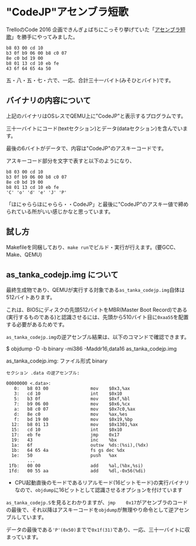 # "CodeJP"アセンブラ短歌 #

TrelloのCode 2016 企画できんぎょばちにこっそり挙げていた「[アセンブラ短歌](https://trello.com/c/IPriy7pn)」を勝手にやってみました。

	b8 03 00 cd 10
	b3 0f b9 06 00 b8 c0 07
	8e c0 bd 19 00
	b8 01 13 cd 10 eb fe
	43 6f 64 65 4a 50

五・八・五・七・六で、一応、合計三十一バイト(みそひとバイト)です。

## バイナリの内容について ##

上記のバイナリはOSレスでQEMU上に"CodeJP"と表示するプログラムです。

三十一バイトにコード(textセクション)とデータ(dataセクション)を含んでいます。

最後の6バイトがデータで、内容は"CodeJP"のアスキーコードです。

アスキーコード部分を文字で表すと以下のようになり、

	b8 03 00 cd 10
	b3 0f b9 06 00 b8 c0 07
	8e c0 bd 19 00
	b8 01 13 cd 10 eb fe
	'C' 'o' 'd' 'e' 'J' 'P'

「ほにゃららほにゃらら・・CodeJP」と最後に"CodeJP"のアスキー値で締められている所がいい感じかなと思っています。

## 試し方 ##

Makefileを同梱しており、`make run`でビルド・実行が行えます。(要GCC、Make、QEMU)

## as_tanka_codejp.img について ##

最終生成物であり、QEMUが実行する対象である`as_tanka_codejp.img`自体は512バイトあります。

これは、BIOSにディスクの先頭512バイトをMBR(Master Boot Record)である(実行するものである)と認識させるには、先頭から510バイト目に`0xaa55`を配置する必要があるためです。

`as_tanka_codejp.img`の逆アセンブル結果は、以下のコマンドで確認できます。

$ objdump -D -b binary -mi386 -Maddr16,data16 as_tanka_codejp.img

as_tanka_codejp.img:     ファイル形式 binary


	セクション .data の逆アセンブル:
	
	00000000 <.data>:
	   0:   b8 03 00                mov    $0x3,%ax
	   3:   cd 10                   int    $0x10
	   5:   b3 0f                   mov    $0xf,%bl
	   7:   b9 06 00                mov    $0x6,%cx
	   a:   b8 c0 07                mov    $0x7c0,%ax
	   d:   8e c0                   mov    %ax,%es
	   f:   bd 19 00                mov    $0x19,%bp
	  12:   b8 01 13                mov    $0x1301,%ax
	  15:   cd 10                   int    $0x10
	  17:   eb fe                   jmp    0x17
	  19:   43                      inc    %bx
	  1a:   6f                      outsw  %ds:(%si),(%dx)
	  1b:   64 65 4a                fs gs dec %dx
	  1e:   50                      push   %ax
	        ...
	 1fb:   00 00                   add    %al,(%bx,%si)
	 1fd:   00 55 aa                add    %dl,-0x56(%di)
- CPU起動直後のモードであるリアルモード(16ビットモード)の実行バイナリなので、`objdump`に16ビットとして認識させるオプションを付けています

`as_tanka_codejp.S`を見るとわかりますが、`jmp    0x17`がアセンブラのコードの最後で、それ以降はアスキーコードを`objdump`が無理やり命令として逆アセンブルしています。

データの最後である`'P'(0x50)`までで`0x1f(31)`であり、一応、三十一バイトに収まっています。
